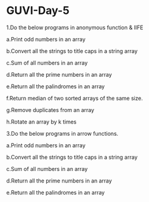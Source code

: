 # GUVI-Day-5

1.Do the below programs in anonymous function & IIFE


a.Print odd numbers in an array

b.Convert all the strings to title caps in a string array

c.Sum of all numbers in an array

d.Return all the prime numbers in an array

e.Return all the palindromes in an array

f.Return median of two sorted arrays of the same size.

g.Remove duplicates from an array

h.Rotate an array by k times


3.Do the below programs in arrow functions.

a.Print odd numbers in an array

b.Convert all the strings to title caps in a string array

c.Sum of all numbers in an array

d.Return all the prime numbers in an array

e.Return all the palindromes in an array
